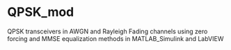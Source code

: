 # QPSK_mod
QPSK transceivers in AWGN and Rayleigh Fading channels using zero forcing and MMSE equalization methods in MATLAB_Simulink and LabVIEW
